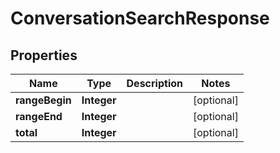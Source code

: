 
# ConversationSearchResponse

## Properties
Name | Type | Description | Notes
------------ | ------------- | ------------- | -------------
**rangeBegin** | **Integer** |  |  [optional]
**rangeEnd** | **Integer** |  |  [optional]
**total** | **Integer** |  |  [optional]



